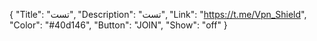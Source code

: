 {
"Title": "تست",
"Description": "تست",
"Link": "https://t.me/Vpn_Shield",
"Color": "#40d146",
"Button": "JOIN",
"Show": "off"
}
